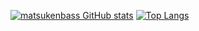 [![matsukenbass GitHub stats](https://github-readme-stats.vercel.app/api?username=matsukenbass&count_private=true)](https://github.com/anuraghazra/github-readme-stats)
[![Top Langs](https://github-readme-stats.vercel.app/api/top-langs/?username=matsukenbass&layout=compact&count_private=true)](https://github.com/anuraghazra/github-readme-stats)
